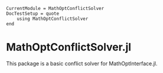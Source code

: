 ```@meta
CurrentModule = MathOptConflictSolver
DocTestSetup = quote
    using MathOptConflictSolver
end
```

# MathOptConflictSolver.jl

This package is a basic conflict solver for MathOptInterface.jl.